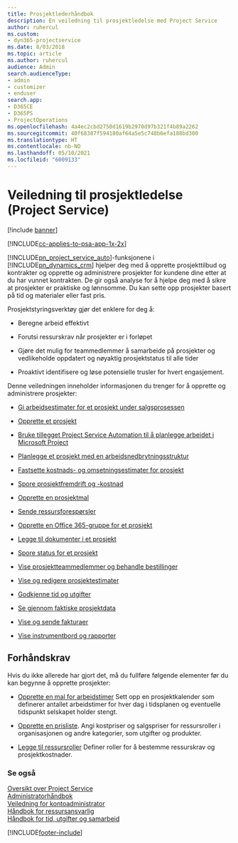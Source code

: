 ```yaml
---
title: Prosjektlederhåndbok
description: En veiledning til prosjektledelse med Project Service
author: ruhercul
ms.custom:
- dyn365-projectservice
ms.date: 8/03/2018
ms.topic: article
ms.author: ruhercul
audience: Admin
search.audienceType:
- admin
- customizer
- enduser
search.app:
- D365CE
- D365PS
- ProjectOperations
ms.openlocfilehash: 4a4ec2cbd2750d1619b2970d97b321f4b89a2262
ms.sourcegitcommit: 40f68387f594180af64a5e5c748b6efa188bd300
ms.translationtype: HT
ms.contentlocale: nb-NO
ms.lasthandoff: 05/10/2021
ms.locfileid: "6009133"
---
```

# <a name="project-manager-guide-project-service"></a>Veiledning til prosjektledelse (Project Service)

[!include [banner](../includes/psa-now-project-operations.md)]

[!INCLUDE[cc-applies-to-psa-app-1x-2x](../includes/cc-applies-to-psa-app-1x-2x.md)]

[!INCLUDE[pn_project_service_auto](../includes/pn-project-service-auto.md)]-funksjonene i [!INCLUDE[pn_dynamics_crm](../includes/pn-dynamics-crm.md)] hjelper deg med å opprette prosjekttilbud og kontrakter og opprette og administrere prosjekter for kundene dine etter at du har vunnet kontrakten. De gir også analyse for å hjelpe deg med å sikre at prosjekter er praktiske og lønnsomme. Du kan sette opp prosjekter basert på tid og materialer eller fast pris.  
  
 Prosjektstyringsverktøy gjør det enklere for deg å:  
  
-   Beregne arbeid effektivt  
  
-   Forutsi ressurskrav når prosjekter er i forløpet  
  
-   Gjøre det mulig for teammedlemmer å samarbeide på prosjekter og vedlikeholde oppdatert og nøyaktig prosjektstatus til alle tider  
  
-   Proaktivt identifisere og løse potensielle trusler for hvert engasjement.  
  
Denne veiledningen inneholder informasjonen du trenger for å opprette og administrere prosjekter:  
  
-   [Gi arbeidsestimater for et prosjekt under salgsprosessen](../psa/provide-estimates-project-during-sales-process.md)  
  
-   [Opprette et prosjekt](../psa/create-project.md)  
  
-   [Bruke tillegget Project Service Automation til å planlegge arbeidet i Microsoft Project](../psa/add-plan-work-microsoft-project.md)  
  
-   [Planlegge et prosjekt med en arbeidsnedbrytningsstruktur](../psa/schedule-project-work-breakdown-structure.md)  
  
-   [Fastsette kostnads- og omsetningsestimater for prosjekt](../psa/determine-project-cost-revenue-estimates.md)  
  
-   [Spore prosjektfremdrift og -kostnad](../psa/track-project-progress-cost.md)  
  
-   [Opprette en prosjektmal](../psa/create-project-template.md)  
  
-   [Sende ressursforespørsler](../psa/submit-resource-requests.md)  
  
-   [Opprette en Office 365-gruppe for et prosjekt](../psa/create-office-365-group-project.md)  
  
-   [Legge til dokumenter i et prosjekt](../psa/add-documents-project.md)  
  
-   [Spore status for et prosjekt](../psa/track-project-status.md)  
  
-   [Vise prosjektteammedlemmer og behandle bestillinger](../psa/view-project-team-members-manage-bookings.md)  
  
-   [Vise og redigere prosjektestimater](../psa/view-edit-project-estimates.md)  
  
-   [Godkjenne tid og utgifter](../psa/approve-time-expenses.md)  
  
-   [Se gjennom faktiske prosjektdata](../psa/review-project-actuals.md)  
  
-   [Vise og sende fakturaer](../psa/view-send-invoices.md)  
  
-   [Vise instrumentbord og rapporter](../psa/view-dashboards-reports.md)  
  
## <a name="prerequisites"></a>Forhåndskrav  
 Hvis du ikke allerede har gjort det, må du fullføre følgende elementer før du kan begynne å opprette prosjekter:  
  
-   [Opprette en mal for arbeidstimer](../psa/create-work-hours-template.md) Sett opp en prosjektkalender som definerer antallet arbeidstimer for hver dag i tidsplanen og eventuelle tidspunkt selskapet holder stengt.  
  
-   [Opprette en prisliste](../psa/create-price-list.md). Angi kostpriser og salgspriser for ressursroller i organisasjonen og andre kategorier, som utgifter og produkter.  
  
-   [Legge til ressursroller](../psa/add-resource-roles.md) Definer roller for å bestemme ressurskrav og prosjektkostnader.  
  
### <a name="see-also"></a>Se også  
 [Oversikt over Project Service](../psa/overview.md)   
 [Administratorhåndbok](../psa/admin-guide.md)   
 [Veiledning for kontoadministrator](../psa/account-manager-guide.md)   
 [Håndbok for ressursansvarlig](../psa/resource-manager-guide.md)   
 [Håndbok for tid, utgifter og samarbeid](../psa/time-expense-collaboration-guide.md)



[!INCLUDE[footer-include](../includes/footer-banner.md)]